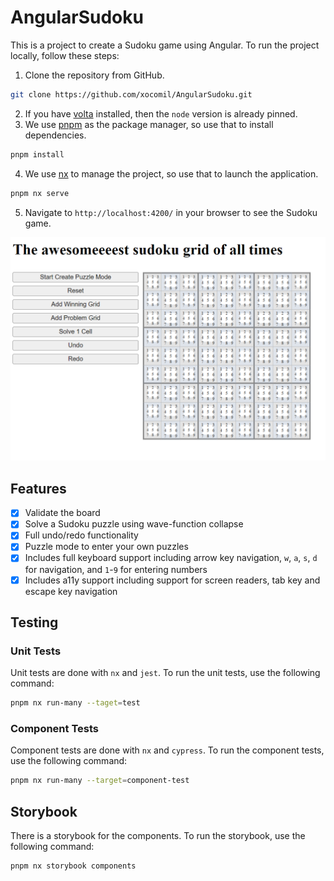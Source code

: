 # AngularSudoku

This is a project to create a Sudoku game using Angular. To run the project locally, follow these steps:

1. Clone the repository from GitHub.
  ```bash
  git clone https://github.com/xocomil/AngularSudoku.git
  ```
2. If you have [volta](https://docs.volta.sh/guide/getting-started) installed, then the `node` version is already pinned.
3. We use [pnpm](https://pnpm.io/installation) as the package manager, so use that to install dependencies.
  ```bash
  pnpm install
  ```
4. We use [nx](https://nx.dev/) to manage the project, so use that to launch the application.
  ```bash
  pnpm nx serve
  ```
5. Navigate to `http://localhost:4200/` in your browser to see the Sudoku game.

![Screenshot 2024-02-22 181914.png](screenshots%2FScreenshot%202024-02-22%20181914.png)

## Features

- [x] Validate the board
- [x] Solve a Sudoku puzzle using wave-function collapse
- [x] Full undo/redo functionality
- [x] Puzzle mode to enter your own puzzles
- [x] Includes full keyboard support including arrow key navigation, `w`, `a`, `s`, `d` for navigation, and `1`-`9` for entering numbers
- [x] Includes a11y support including support for screen readers, tab key and escape key navigation

## Testing

### Unit Tests

Unit tests are done with `nx` and `jest`. To run the unit tests, use the following command:
```bash
pnpm nx run-many --taget=test
```
### Component Tests

Component tests are done with `nx` and `cypress`. To run the component tests, use the following command:
```bash
pnpm nx run-many --target=component-test
```

## Storybook

There is a storybook for the components. To run the storybook, use the following command:
```bash
pnpm nx storybook components
```
